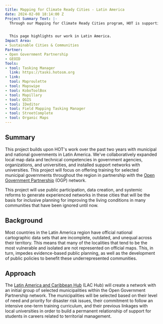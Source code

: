 ```yaml
---
title: Mapping for Climate Ready Cities - Latin America
date: 2024-02-08 18:14:00 Z
Project Summary Text: |-
  Through our Mapping for Climate Ready Cities program, HOT is supporting the development of a thriving ecosystem focused on the creation, interpretation, and use of maps to respond to and reduce climate risks in urban areas across four priority regions.


  This page highlights our work in Latin America.
Impact Area:
- Sustainable Cities & Communities
Partner:
- Open Government Partnership
- GEOID
Tools:
- tool: Tasking Manager
  link: https://tasks.hotosm.org
- link: 
  tool: Maproulette
- tool: Mapswipe
- tool: KoboToolBox
- tool: Mapillary
- tool: QGIS
- tool: IDeditor
- tool: Field Mapping Tasking Manager
- tool: StreetComplete
- tool: Organic Maps
---
```


## Summary
This project builds upon HOT's work over the past two years with municipal and national governments in Latin America. We've collaboratively expanded local map data and technical competencies in government agencies, organizations, and universities, and installed support networks with universities. This project will focus on offering training for selected municipal governments throughout the region in partnership with the [Open Government Partnership](https://www.opengovpartnership.org/) (OGP) network. 

This project will use public participation, data creation, and systemic reforms to generate experienced networks in these cities that will be the basis for inclusive planning for improving the living conditions in many communities that have been ignored until now.

## Background
Most countries in the Latin America region have official national cartographic data sets that are incomplete, outdated, and unequal across their territory. This means that many of the localities that tend to be the most vulnerable and isolated are not represented on official maps. This, in turn, impedes evidence-based public planning, as well as the development of public policies to benefit these underrepresented communities.

## Approach
The [Latin America and Caribbean Hub](https://www.hotosm.org/hubs/open-mapping-hub-latin-america-and-the-caribbean/) (LAC Hub) will create a network with an initial group of selected municipalities within the Open Government Partnership network. The municipalities will be selected based on their level of need and priority for disaster risk issues, their commitment to follow an intensive one-term training curriculum, and their previous linkages with local universities in order to build a permanent relationship of support for students in careers related to territorial management.